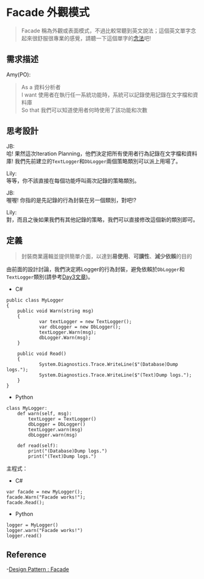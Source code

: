 # Facade 外觀模式

> Facade 稱為外觀或表面模式，不過比較常聽到英文說法；這個英文單字念起來很舒服很專業的感覺，請聽一下這個單字的[念法](https://translate.google.com.tw/?hl=zh-TW&tab=wT#en/zh-TW/Facade)吧!

## 需求描述

Amy(PO):
> As a 資料分析者<br>
> I want 使用者在執行任一系統功能時，系統可以記錄使用記錄在文字檔和資料庫<br>
> So that 我們可以知道使用者何時使用了該功能和次數


## 思考設計

JB:<br> 
哈! 果然這次Iteration Planning，他們決定把所有使用者行為記錄在文字檔和資料庫! 我們先前建立的`TextLogger`和`DbLogger`兩個策略類別可以派上用場了。

Lily: <br>
等等，你不該直接在每個功能呼叫兩次記錄的策略類別。

JB: <br>
喔喔! 你指的是先記錄的行為封裝在另一個類別，對吧!?

Lily:<br>
對，而且之後如果我們有其他記錄的策略，我們可以直接修改這個新的類別即可。


## 定義

> 封裝商業邏輯並提供簡單介面，以達到**易使用**、**可讀性**、**減少依賴**的目的


由前面的設計討論，我們決定將Logger的行為封裝，避免依賴於`DbLogger`和`TextLogger`類別(請參考[Day3文章](https://ithelp.ithome.com.tw/articles/10192935))。

* C#
```
public class MyLogger
{
    public void Warn(string msg)
    {
            var textLogger = new TextLogger();
            var dbLogger = new DbLogger();
            textLogger.Warn(msg);
            dbLogger.Warn(msg);
    }

    public void Read()
    {
            System.Diagnostics.Trace.WriteLine($"(Database)Dump logs.");
            System.Diagnostics.Trace.WriteLine($"(Text)Dump logs.");
    }
}
```

* Python
```
class MyLogger:   
    def warn(self, msg):
        textLogger = TextLogger()
        dbLogger = DbLogger()
        textLogger.warn(msg)
        dbLogger.warn(msg)

    def read(self):
        print("(Database)Dump logs.")
        print("(Text)Dump logs.")

```


主程式：

* C#
```
var facade = new MyLogger();
facade.Warn("Facade works!");
facade.Read();
```

* Python
```
logger = MyLogger()
logger.warn("Facade works!")
logger.read()
```

## Reference

-[Design Pattern : Facade](http://karatejb.blogspot.tw/2013/10/design-pattern-facade.html)


